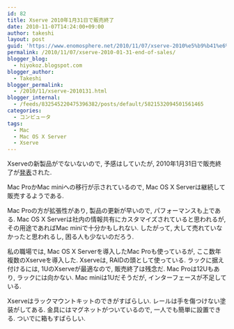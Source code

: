```yaml
---
id: 82
title: Xserve 2010年1月31日で販売終了
date: 2010-11-07T14:24:00+09:00
author: takeshi
layout: post
guid: 'https://www.enomosphere.net/2010/11/07/xserve-2010%e5%b9%b41%e6%9c%8831%e6%97%a5%e3%81%a7%e8%b2%a9%e5%a3%b2%e7%b5%82%e4%ba%86/'
permalink: /2010/11/07/xserve-2010-01-31-end-of-sales/
blogger_blog:
  - hiyokoz.blogspot.com
blogger_author:
  - Takeshi
blogger_permalink:
  - /2010/11/xserve-2010131.html
blogger_internal:
  - /feeds/832545220475396382/posts/default/5821532094501561465
categories:
  - コンピュータ
tags:
  - Mac
  - Mac OS X Server
  - Xserve
---
```

Xserveの新製品がでないないので, 予感はしていたが, 2010年1月31日で販売終了が<a href="http://images.apple.com/xserve/pdf/L422277A_Xserve_Guide.pdf">発表</a>された.

Mac ProかMac miniへの移行が示されているので, Mac OS X Serverは継続して販売するようである.

Mac Proの方が拡張性があり, 製品の更新が早いので, パフォーマンスも上である.
Mac OS X Serverは社内の情報共有にカスタマイズされていると思われるが, その用途であればMac miniで十分かもしれない.
したがって, 大して売れていなかったと思われるし, 困る人も少ないのだろう.

私の職場では, Mac OS X Serverを導入したMac Proも使っているが, ここ数年複数のXserveを導入した. Xserveは, RAIDの頭として使っている. ラックに据え付けるには, 1UのXserveが最適なので, 販売終了は残念だ. Mac Proは12Uもあり, ラックには向かない. Mac miniは1Uだそうだが, インターフェースが不足している.

Xserveはラックマウントキットのできがすばらしい. レールは手を傷つけない塗装がしてある. 金具にはマグネットがついているので, 一人でも簡単に設置できる. ついでに箱もすばらしい.